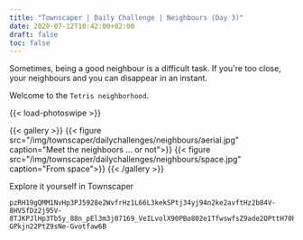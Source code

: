 ```yaml
---
title: "Townscaper | Daily Challenge | Neighbours (Day 3)"
date: 2020-07-12T10:42:00+02:00
draft: false
toc: false
---
```


Sometimes, being a good neighbour is a difficult task.
If you're too close, your neighbours and you can disappear in an instant.

Welcome to the `Tetris neighborhood`.

{{< load-photoswipe >}}

{{< gallery >}}
  {{< figure src="/img/townscaper/dailychallenges/neighbours/aerial.jpg" caption="Meet the neighboors ... or not">}}
  {{< figure src="/img/townscaper/dailychallenges/neighbours/space.jpg" caption="From space">}}
{{< /gallery >}}

Explore it yourself in Townscaper

```text
pzRH19gQMM1NvHp3PJ5928e2WvfrHz1L66L3kekSPtj34yj94n2ke2avftHz2b84V-8HVSfDz2j95V-8TJKPJlHp3Tb5y_88n_pEl3m3j07169_VeILvolX90PBo802e1TfwswfsZ9ade2OPttH70PtZ9ade-GPkjn22PtZ9sNe-Gvotfaw6B
```
